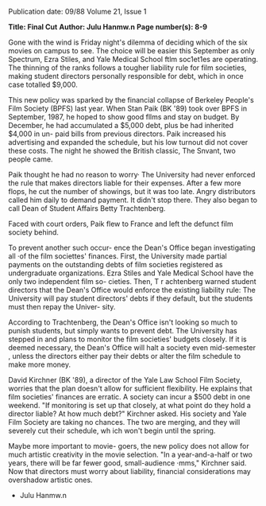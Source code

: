 Publication date: 09/88
Volume 21, Issue 1

**Title: Final Cut**
**Author: Julu Hanmw.n**
**Page number(s): 8-9**

Gone with the wind is Friday night's 
dilemma of deciding which of the six 
movies on campus to see. The choice 
will be easier this September as only 
Spectrum, Ezra Stiles, 
and Yale 
Medical School ftlm 
soc1et1es are 
operating. The thinning of the ranks 
follows a tougher liability rule for 
film societies, making student directors 
personally responsible for debt, which 
in once case totalled $9,000. 

This new policy was sparked by the 
financial collapse of Berkeley People's 
Film Society (BPFS) last year. When 
Stan Paik (BK '89) took over BPFS in 
September, 1987, he hoped to show 
good fllms and stay on budget. By 
December, he had accumulated a $5,000 
debt, plus be had inherited $4,000 in un-
paid bills from previous directors. Paik 
increased his advertising and expanded 
the schedule, but his low turnout did not 
cover these costs. The night he showed 
the British classic, The Snvant, two 
people came. 

Paik thought he had no reason to worry· 
The University had never enforced the 
rule that makes directors liable for 
their expenses. After a few more flops, 
he cut the number of showings, but it 
was too late. Angry distributors called 
him daily to demand payment. It didn't 
stop there. They also began to call Dean 
of Student Affairs Betty Trachtenberg. 

Faced with court orders, Paik flew to 
France and left the defunct film society 
behind. 

To prevent another such occur-
ence the Dean's Office began 
investigating all ·of the film societtes' 
finances. First, the University made 
partial payments on the outstanding 
debts of film societies registered as 
undergraduate organizations. Ezra 
Stiles and Yale Medical School have 
the only two independent film so-
cieties. Then, T r achtenberg warned 
student directors that the Dean's Office 
would enforce the existing liability 
rule: The University will pay student 
directors' debts if they default, but the 
students must then repay the Univer-
sity. 

According to Trachtenberg, the 
Dean's Office isn't looking so much to 
punish students, but simply wants to 
prevent debt. The University has 
stepped in and plans to monitor the 
film societies' budgets closely. If it is 
deemed necessary, the Dean's Office 
will halt a society even mid-semester , 
unless the directors either pay their 
debts or alter the film schedule to make 
more money. 

David Kirchner (BK '89), a director 
of the Yale Law School Film Society, 
worries that the plan doesn't allow for 
sufficient flexibility. He explains 
that film societies' finances are erratic. 
A society can incur a $500 debt in 
one weekend. "If monitoring is set 
up that closely, at what point do they 
hold a director liable? At how much 
debt?" 
Kirchner asked. 
His 
society and Yale Film Society are 
taking no chances. The two are 
merging, and they will severely cut 
their schedule, wh ich won't begin until 
the spring. 

Maybe more important to movie-
goers, the new policy does not allow for 
much artistic creativity in the movie 
selection. "In a year-and-a-half or two 
years, there will be far fewer good, 
small-audience ·mms," Kirchner said. 
Now that directors must worry about 
liability, financial considerations may 
overshadow artistic ones. 
- Julu Hanmw.n